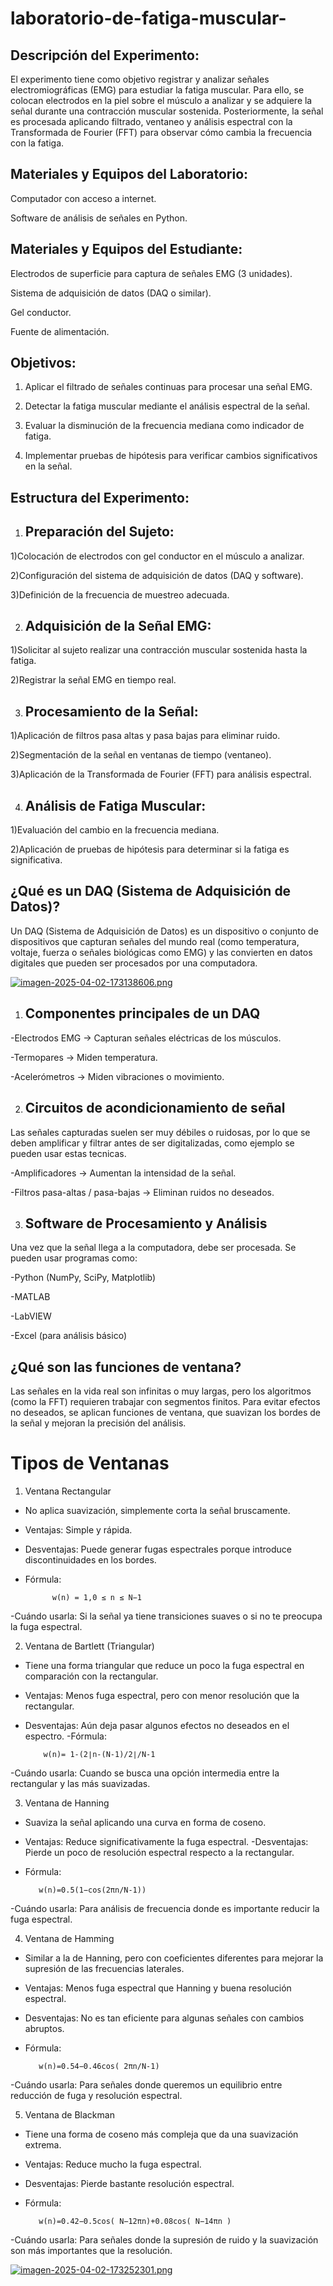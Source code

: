 # laboratorio-de-fatiga-muscular-
## Descripción del Experimento:

El experimento tiene como objetivo registrar y analizar señales electromiográficas (EMG) para estudiar la fatiga muscular. Para ello, se colocan electrodos en la piel sobre el músculo a analizar y se adquiere la señal durante una contracción muscular sostenida. Posteriormente, la señal es procesada aplicando filtrado, ventaneo y análisis espectral con la Transformada de Fourier (FFT) para observar cómo cambia la frecuencia con la fatiga.


## Materiales y Equipos del Laboratorio:

Computador con acceso a internet.

Software de análisis de señales en Python.

## Materiales y Equipos del Estudiante: 

Electrodos de superficie para captura de señales EMG (3 unidades).

Sistema de adquisición de datos (DAQ o similar).

Gel conductor.

Fuente de alimentación.

## Objetivos:

1) Aplicar el filtrado de señales continuas para procesar una señal EMG.

2) Detectar la fatiga muscular mediante el análisis espectral de la señal.

3) Evaluar la disminución de la frecuencia mediana como indicador de fatiga.

4) Implementar pruebas de hipótesis para verificar cambios significativos en la señal.

## Estructura del Experimento:

1) ## Preparación del Sujeto:

1)Colocación de electrodos con gel conductor en el músculo a analizar.

2)Configuración del sistema de adquisición de datos (DAQ y software).

3)Definición de la frecuencia de muestreo adecuada.

2) ## Adquisición de la Señal EMG:

1)Solicitar al sujeto realizar una contracción muscular sostenida hasta la fatiga.

2)Registrar la señal EMG en tiempo real.

3) ## Procesamiento de la Señal:

1)Aplicación de filtros pasa altas y pasa bajas para eliminar ruido.

2)Segmentación de la señal en ventanas de tiempo (ventaneo).

3)Aplicación de la Transformada de Fourier (FFT) para análisis espectral.

4) ## Análisis de Fatiga Muscular:

1)Evaluación del cambio en la frecuencia mediana.

2)Aplicación de pruebas de hipótesis para determinar si la fatiga es significativa.

## ¿Qué es un DAQ (Sistema de Adquisición de Datos)?

Un DAQ (Sistema de Adquisición de Datos) es un dispositivo o conjunto de dispositivos que capturan señales del mundo real (como temperatura, voltaje,
fuerza o señales biológicas como EMG) y las convierten en datos digitales que pueden ser procesados por una computadora.

[![imagen-2025-04-02-173138606.png](https://i.postimg.cc/x8gjHyyL/imagen-2025-04-02-173138606.png)](https://postimg.cc/9wRjH9kf)

1) ## Componentes principales de un DAQ

-Electrodos EMG → Capturan señales eléctricas de los músculos.

-Termopares → Miden temperatura.

-Acelerómetros → Miden vibraciones o movimiento.

2) ## Circuitos de acondicionamiento de señal

 Las señales capturadas suelen ser muy débiles o ruidosas,
 por lo que se deben amplificar y filtrar antes de ser digitalizadas,
 como ejemplo se pueden usar estas tecnicas.

-Amplificadores → Aumentan la intensidad de la señal.

-Filtros pasa-altas / pasa-bajas → Eliminan ruidos no deseados.

3) ## Software de Procesamiento y Análisis

Una vez que la señal llega a la computadora, debe ser procesada. Se pueden usar programas como:

-Python (NumPy, SciPy, Matplotlib)

-MATLAB

-LabVIEW

-Excel (para análisis básico)

## ¿Qué son las funciones de ventana?

Las señales en la vida real son infinitas o muy largas, pero los algoritmos (como la FFT) requieren trabajar con segmentos finitos. Para evitar efectos no deseados, se aplican funciones de ventana, que suavizan los bordes de la señal y mejoran la precisión del análisis.

# Tipos de Ventanas

1. Ventana Rectangular
   
- No aplica suavización, simplemente corta la señal bruscamente.
- Ventajas: Simple y rápida.
- Desventajas: Puede generar fugas espectrales porque introduce discontinuidades en los bordes.
- Fórmula:
  
            w(n) = 1,0 ≤ n ≤ N−1
  
-Cuándo usarla: Si la señal ya tiene transiciones suaves o si no te preocupa la fuga espectral.

2. Ventana de Bartlett (Triangular)
- Tiene una forma triangular que reduce un poco la fuga espectral en comparación con la rectangular.
- Ventajas: Menos fuga espectral, pero con menor resolución que la rectangular.
- Desventajas: Aún deja pasar algunos efectos no deseados en el espectro.
-Fórmula:

          w(n)= 1-(2∣n-(N-1)/2∣/N-1
  
-Cuándo usarla: Cuando se busca una opción intermedia entre la rectangular y las más suavizadas.

3. Ventana de Hanning
- Suaviza la señal aplicando una curva en forma de coseno.
- Ventajas: Reduce significativamente la fuga espectral.
-Desventajas: Pierde un poco de resolución espectral respecto a la rectangular.
- Fórmula:
  
         w(n)=0.5(1−cos(2πn/N-1))
  
-Cuándo usarla: Para análisis de frecuencia donde es importante reducir la fuga espectral.

4. Ventana de Hamming
- Similar a la de Hanning, pero con coeficientes diferentes para mejorar la supresión de las frecuencias laterales.
- Ventajas: Menos fuga espectral que Hanning y buena resolución espectral.
- Desventajas: No es tan eficiente para algunas señales con cambios abruptos.
- Fórmula:
  
         w(n)=0.54−0.46cos( 2πn/N-1)
  
-Cuándo usarla: Para señales donde queremos un equilibrio entre reducción de fuga y resolución espectral.

5. Ventana de Blackman
- Tiene una forma de coseno más compleja que da una suavización extrema.
- Ventajas: Reduce mucho la fuga espectral.
- Desventajas: Pierde bastante resolución espectral.
- Fórmula:
  
         w(n)=0.42−0.5cos( N−12πn)+0.08cos( N−14πn )
  
-Cuándo usarla: Para señales donde la supresión de ruido y la suavización son más importantes que la resolución.

[![imagen-2025-04-02-173252301.png](https://i.postimg.cc/MKFqSGsZ/imagen-2025-04-02-173252301.png)](https://postimg.cc/fJm67Mn1)
